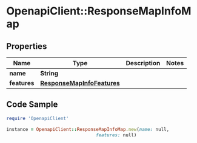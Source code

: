 # OpenapiClient::ResponseMapInfoMap

## Properties

Name | Type | Description | Notes
------------ | ------------- | ------------- | -------------
**name** | **String** |  | 
**features** | [**ResponseMapInfoFeatures**](ResponseMapInfoFeatures.md) |  | 

## Code Sample

```ruby
require 'OpenapiClient'

instance = OpenapiClient::ResponseMapInfoMap.new(name: null,
                                 features: null)
```


